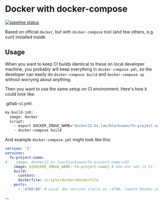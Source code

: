 # Docker with docker-compose
[![pipeline status](https://gitlab.bsapps.net/docker/docker-compose/badges/master/pipeline.svg)](https://gitlab.bsapps.net/docker/docker-compose/commits/master)

Based on official `docker`, but with `docker-compose` tool (and few others, e.g. curl) installed inside.

## Usage

When you want to keep CI builds identical to these on local developer machine, you probably will keep everything in `docker-compose.yml`, so the developer can easily do `docker-compose build` and `docker-compose up` without worrying about anything.

Then you want to use the same setup on CI environment. Here's how it could look like:

.gitlab-ci.yml:
```bash
my-build-job:
  image: docker
  script:
    - export DOCKER_IMAGE_NAME="docker22.bs.lan/blackswan/fe-project-name:v${CI_PIPELINE_ID}"
    - docker-compose build
```

And example `docker-compose.yml` might look like this:
```yaml
version: '3'
services:
  fe-project-name:
#    image: docker22.bs.lan/blackswan/fe-project-name:v43
    image: ${DOCKER_IMAGE_NAME:-fe-project-name} # Use env set in CI - or fallback to default
    build:
      context: .
      dockerfile: scripts/docker/Dockerfile
    ports:
      - '4780:80' # Local dev version starts on :4700, launch Docker version on :4780
```

--
